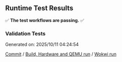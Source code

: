 ## Runtime Test Results

:white_check_mark: **The test workflows are passing.** :white_check_mark:

### Validation Tests


Generated on: 2025/10/11 04:24:54

[Commit](https://github.com/lucasssvaz/arduino-esp32/commit/7642ae8b7f16ea1acce5d3884f96227ae0ba01ec) / [Build, Hardware and QEMU run](https://github.com/lucasssvaz/arduino-esp32/actions/runs/18424244534) / [Wokwi run](https://github.com/lucasssvaz/arduino-esp32/actions/runs/18424262063)

